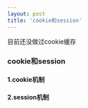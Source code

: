 ```yaml
---
layout: post
title: 'cookie和session'
---
```

目前还没做过cookie缓存
<!--break-->
### cookie和session
#### 1.cookie机制
#### 2.session机制